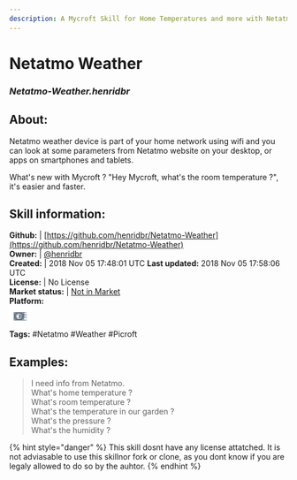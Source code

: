 ```yaml
---
description: A Mycroft Skill for Home Temperatures and more with Netatmo
---
```


# Netatmo Weather  
### _Netatmo-Weather.henridbr_  
## About:  
Netatmo weather device is part of your home network using wifi and you can look at some parameters from Netatmo website on your desktop, or apps on smartphones and tablets.

What's new with Mycroft ? "Hey Mycroft, what's the room temperature ?", it's easier and faster.

## Skill information:  
**Github:** | [https://github.com/henridbr/Netatmo-Weather](https://github.com/henridbr/Netatmo-Weather)  
**Owner:** | [@henridbr](https://github.com/henridbr)  
**Created:** | 2018 Nov 05 17:48:01 UTC  **Last updated:** 2018 Nov 05 17:58:06 UTC  
**License:** | No License  
**Market status:** | [Not in Market](https://market.mycroft.ai/skill/)  
**Platform:**  
 ![Picroft](../.gitbook/assets/picroft-icon.png)   
**Tags:** \#Netatmo \#Weather \#Picroft   
## Examples:  
> I need info from Netatmo.  
> What's home temperature ?  
> What's room temperature ?  
> What's the temperature in our garden ?  
> What's the pressure ?  
> What's the humidity ?  
  
{% hint style="danger" %}
This skill dosnt have any license attatched. It is not adviasable to use this skillnor fork or clone, as you dont know if you are legaly allowed to do so by the auhtor.
{% endhint %}
